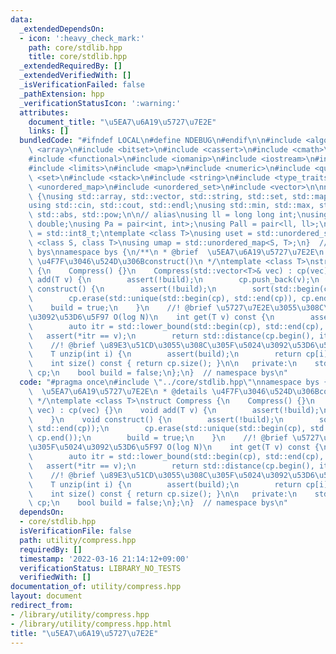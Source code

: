 ```yaml
---
data:
  _extendedDependsOn:
  - icon: ':heavy_check_mark:'
    path: core/stdlib.hpp
    title: core/stdlib.hpp
  _extendedRequiredBy: []
  _extendedVerifiedWith: []
  _isVerificationFailed: false
  _pathExtension: hpp
  _verificationStatusIcon: ':warning:'
  attributes:
    document_title: "\u5EA7\u6A19\u5727\u7E2E"
    links: []
  bundledCode: "#ifndef LOCAL\n#define NDEBUG\n#endif\n\n#include <algorithm>\n#include\
    \ <array>\n#include <bitset>\n#include <cassert>\n#include <cmath>\n#include <complex>\n\
    #include <functional>\n#include <iomanip>\n#include <iostream>\n#include <iterator>\n\
    #include <limits>\n#include <map>\n#include <numeric>\n#include <queue>\n#include\
    \ <set>\n#include <stack>\n#include <string>\n#include <type_traits>\n#include\
    \ <unordered_map>\n#include <unordered_set>\n#include <vector>\n\nnamespace bys\
    \ {\nusing std::array, std::vector, std::string, std::set, std::map, std::pair;\n\
    using std::cin, std::cout, std::endl;\nusing std::min, std::max, std::sort, std::reverse,\
    \ std::abs, std::pow;\n\n// alias\nusing ll = long long int;\nusing ld = long\
    \ double;\nusing Pa = pair<int, int>;\nusing Pall = pair<ll, ll>;\nusing ibool\
    \ = std::int8_t;\ntemplate <class T>\nusing uset = std::unordered_set<T>;\ntemplate\
    \ <class S, class T>\nusing umap = std::unordered_map<S, T>;\n}  // namespace\
    \ bys\nnamespace bys {\n/**\n * @brief  \u5EA7\u6A19\u5727\u7E2E\n * @details\
    \ \u4F7F\u3046\u524D\u306Bconstruct()\n */\ntemplate <class T>\nstruct Compress\
    \ {\n    Compress() {}\n    Compress(std::vector<T>& vec) : cp(vec) {}\n    void\
    \ add(T v) {\n        assert(!build);\n        cp.push_back(v);\n    }\n    void\
    \ construct() {\n        assert(!build);\n        sort(std::begin(cp), std::end(cp));\n\
    \        cp.erase(std::unique(std::begin(cp), std::end(cp)), cp.end());\n    \
    \    build = true;\n    }\n    //! @brief \u5727\u7E2E\u3055\u308C\u305F\u5024\
    \u3092\u53D6\u5F97 O(log N)\n    int get(T v) const {\n        assert(build);\n\
    \        auto itr = std::lower_bound(std::begin(cp), std::end(cp), v);\n     \
    \   assert(*itr == v);\n        return std::distance(cp.begin(), itr);\n    }\n\
    \    //! @brief \u89E3\u51CD\u3055\u308C\u305F\u5024\u3092\u53D6\u5F97 O(1)\n\
    \    T unzip(int i) {\n        assert(build);\n        return cp[i];\n    }\n\
    \    int size() const { return cp.size(); }\n\n   private:\n    std::vector<T>\
    \ cp;\n    bool build = false;\n};\n}  // namespace bys\n"
  code: "#pragma once\n#include \"../core/stdlib.hpp\"\nnamespace bys {\n/**\n * @brief\
    \  \u5EA7\u6A19\u5727\u7E2E\n * @details \u4F7F\u3046\u524D\u306Bconstruct()\n\
    \ */\ntemplate <class T>\nstruct Compress {\n    Compress() {}\n    Compress(std::vector<T>&\
    \ vec) : cp(vec) {}\n    void add(T v) {\n        assert(!build);\n        cp.push_back(v);\n\
    \    }\n    void construct() {\n        assert(!build);\n        sort(std::begin(cp),\
    \ std::end(cp));\n        cp.erase(std::unique(std::begin(cp), std::end(cp)),\
    \ cp.end());\n        build = true;\n    }\n    //! @brief \u5727\u7E2E\u3055\u308C\
    \u305F\u5024\u3092\u53D6\u5F97 O(log N)\n    int get(T v) const {\n        assert(build);\n\
    \        auto itr = std::lower_bound(std::begin(cp), std::end(cp), v);\n     \
    \   assert(*itr == v);\n        return std::distance(cp.begin(), itr);\n    }\n\
    \    //! @brief \u89E3\u51CD\u3055\u308C\u305F\u5024\u3092\u53D6\u5F97 O(1)\n\
    \    T unzip(int i) {\n        assert(build);\n        return cp[i];\n    }\n\
    \    int size() const { return cp.size(); }\n\n   private:\n    std::vector<T>\
    \ cp;\n    bool build = false;\n};\n}  // namespace bys\n"
  dependsOn:
  - core/stdlib.hpp
  isVerificationFile: false
  path: utility/compress.hpp
  requiredBy: []
  timestamp: '2022-03-16 21:14:12+09:00'
  verificationStatus: LIBRARY_NO_TESTS
  verifiedWith: []
documentation_of: utility/compress.hpp
layout: document
redirect_from:
- /library/utility/compress.hpp
- /library/utility/compress.hpp.html
title: "\u5EA7\u6A19\u5727\u7E2E"
---
```

